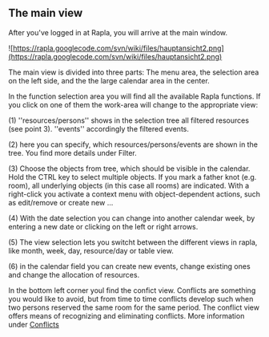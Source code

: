 ## The main view ##

After you've logged in at Rapla, you will arrive at the main window.

![https://rapla.googlecode.com/svn/wiki/files/hauptansicht2.png](https://rapla.googlecode.com/svn/wiki/files/hauptansicht2.png)

The main view is divided into three parts: The menu area, the selection area on the left side, and the the large calendar area in the center.

In the function selection area you will find all the available Rapla functions. If you click on one of them the work-area will change to the appropriate view:


(1) ''resources/persons'' shows in the selection tree all filtered resources (see point 3).
''events'' accordingly the filtered events.

(2) here you can specify, which resources/persons/events are shown in the tree. You find more details under Filter.

(3) Choose the objects from tree, which should be visible in the calendar. Hold the CTRL key to select multiple objects. If you mark a father knot (e.g. room), all underlying objects (in this case all rooms) are indicated. With a right-click you activate a context menu with object-dependent actions, such as edit/remove or create new ...

(4) With the date selection you can change into another calendar week, by entering a new date or clicking on the left or right arrows.

(5) The view selection lets you switcht between the different views in rapla, like month, week, day, resource/day or table view.

(6) in the calendar field you can create new events, change existing ones and change the allocation of resources.


In the bottom left corner youl find the confict view.
Conflicts are something you would like to avoid, but from time to time conflicts develop such when two persons reserved the same room for the same period. The conflict view offers means of recognizing and eliminating conflicts. More information under [Conflicts](Conflicts.md)